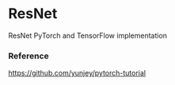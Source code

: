 # ResNet

ResNet PyTorch and TensorFlow implementation

### Reference
https://github.com/yunjey/pytorch-tutorial
